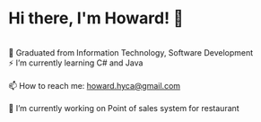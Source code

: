 # Hi there, I'm Howard! 👋
<br>🌱 Graduated from Information Technology, Software Development
<br>⚡ I’m currently learning C# and Java</br>
<br>📫 How to reach me: howard.hyca@gmail.com</br>
<br>🔭 I’m currently working on Point of sales system for restaurant</br>


<!--
**howardhokyin/howardhokyin** is a ✨ _special_ ✨ repository because its `README.md` (this file) appears on your GitHub profile.

Here are some ideas to get you started:


- 👯 I’m looking to collaborate on ...
- 🤔 I’m looking for help with ...
- 💬 Ask me about ...
- 😄 Pronouns: ...
- ⚡ Fun fact: ...
-->
